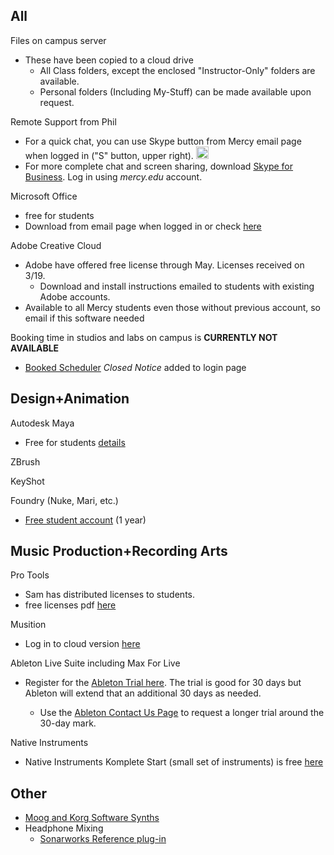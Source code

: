 ## All ##
Files on campus server
-   These have been copied to a cloud drive
    - All Class folders, except the enclosed "Instructor-Only" folders are available.
    - Personal folders (Including My-Stuff) can be made available upon request.

Remote Support from Phil
- For a quick chat, you can use Skype button from Mercy email page when logged in ("S" button, upper right). <img src=https://upload.wikimedia.org/wikipedia/commons/c/c3/Microsoft_Skype_for_Business_logo.svg  alt="Skype Button" width=20>
- For more complete chat and screen sharing, download [Skype for Business](https://products.office.com/en-us/skype-for-business/download-app). Log in using _mercy.edu_ account.

Microsoft Office
- free for students
 - Download from email page when logged in or check [here](https://www.microsoft.com/en-us/education/products/office)


Adobe Creative Cloud
- Adobe have offered free license through May. Licenses received on 3/19.
    - Download and install instructions emailed to students with existing Adobe accounts.
- Available to all Mercy students even those without previous account, so email if this software needed

Booking time in studios and labs on campus is __CURRENTLY NOT AVAILABLE__
-   [Booked Scheduler](https://booked.mercy.edu) _Closed Notice_ added to login page

## Design+Animation ## 
Autodesk Maya
- Free for students [details](https://www.autodesk.com/education/free-software/maya)

ZBrush

KeyShot
    
Foundry (Nuke, Mari, etc.)

- [Free student account](https://www.foundry.com/education/apply/student) (1 year)

## Music Production+Recording Arts ## 

Pro Tools
- Sam has distributed licenses to students.
- free licenses pdf [here](https://cdn-www.avid.com/-/media/avid/files/corona-virus-2020/creative-product-foc-license-instructions.pdf?la=en&v=20200316211223)


Musition
- Log in to cloud version [here](https://musition.cloud) 

Ableton Live Suite including Max For Live

- Register for the [Ableton Trial here](https://www.ableton.com/en/trial/).  The trial is good for 30 days but Ableton will extend that an additional 30 days as needed.

    - Use the [Ableton Contact Us Page](https://www.ableton.com/en/contact-us/) to request a longer trial around the 30-day mark.

Native Instruments
- Native Instruments Komplete Start (small set of instruments) is free [here](https://www.native-instruments.com/en/products/komplete/bundles/komplete-start/)

## Other ##

- [Moog and Korg Software Synths](https://www.engadget.com/2020-03-14-moog-and-korg-free-synth-apps.html)
- Headphone Mixing
  - [Sonarworks Reference plug-in](https://www.sonarworks.com/reference/downloads)